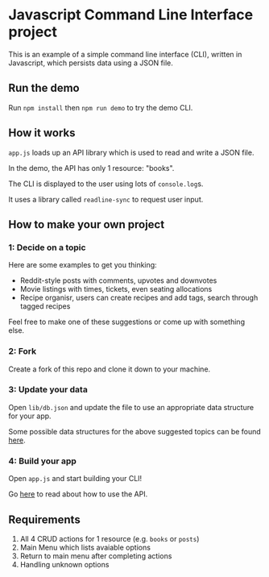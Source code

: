 # Javascript Command Line Interface project

This is an example of a simple command line interface (CLI), written in Javascript, which persists data using a JSON file.

## Run the demo

Run `npm install` then `npm run demo` to try the demo CLI.

## How it works

`app.js` loads up an API library which is used to read and write a JSON file.

In the demo, the API has only 1 resource: "books".

The CLI is displayed to the user using lots of `console.log`s.

It uses a library called `readline-sync` to request user input.

## How to make your own project

### 1: Decide on a topic

Here are some examples to get you thinking:

- Reddit-style posts with comments, upvotes and downvotes
- Movie listings with times, tickets, even seating allocations
- Recipe organisr, users can create recipes and add tags, search through tagged recipes

Feel free to make one of these suggestions or come up with something else.

### 2: Fork

Create a fork of this repo and clone it down to your machine.

### 3: Update your data

Open `lib/db.json` and update the file to use an appropriate data structure for your app.

Some possible data structures for the above suggested topics can be found [here](./data_structures.md).

### 4: Build your app

Open `app.js` and start building your CLI!

Go [here](./API_documentation.md) to read about how to use the API.

## Requirements

1. All 4 CRUD actions for 1 resource (e.g. `books` or `posts`)
2. Main Menu which lists avaiable options
3. Return to main menu after completing actions
4. Handling unknown options
